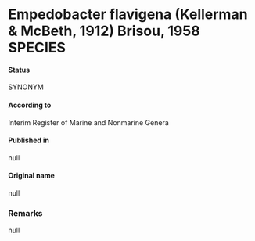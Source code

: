 # Empedobacter flavigena (Kellerman & McBeth, 1912) Brisou, 1958 SPECIES

#### Status
SYNONYM

#### According to
Interim Register of Marine and Nonmarine Genera

#### Published in
null

#### Original name
null

### Remarks
null